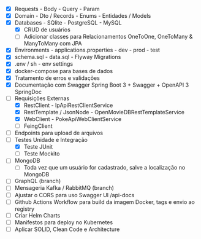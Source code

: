 
- [x] Requests - Body - Query - Param
- [x] Domain - Dto / Records - Enums - Entidades / Models
- [x] Databases - SQlite - PostgreSQL - MySQL
    - [x] CRUD de usuários
    - [ ] Adicionar classes para Relacionamentos OneToOne, OneToMany & ManyToMany com JPA
- [x] Environments - applications.properties - dev - prod - test
- [x] schema.sql - data.sql - Flyway Migrations
- [x] .env / sh - env settings
- [x] docker-compose para bases de dados
- [x] Tratamento de erros e validações
- [x] Documentação com Swagger Spring Boot 3 + Swagger + OpenAPI 3 SpringDoc
- [ ] Requisições Externas 
    - [x] RestClient - IpApiRestClientService
    - [x] RestTemplate / JsonNode - OpenMovieDBRestTemplateService
    - [x] WebClient - PokeApiWebClientService
    - [ ] FeingClient
- [ ] Endpoints para upload de arquivos
- [ ] Testes Unidade e Integração
    - [x] Teste JUnit
    - [ ] Teste Mockito
- [ ] MongoDB
    - [ ] Toda vez que um usuário for cadastrado, salve a localização no MongoDB
- [ ] GraphQL (branch)
- [ ] Mensageria Kafka / RabbitMQ (branch)
- [ ] Ajustar o CORS para uso Swagger UI /api-docs
- [ ] Github Actions Workflow para build da imagem Docker, tags e envio ao registry
- [ ] Criar Helm Charts 
- [ ] Manifestos para deploy no Kubernetes
- [ ] Aplicar SOLID, Clean Code e Architecture
